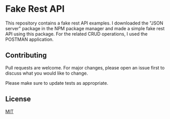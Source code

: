 # Fake Rest API

This repository contains a fake rest API examples. I downloaded the "JSON server" package in the NPM package manager and made a simple fake rest API using this package. For the related CRUD operations, I used the POSTMAN application.

 
## Contributing
Pull requests are welcome. For major changes, please open an issue first to discuss what you would like to change.

Please make sure to update tests as appropriate.

## License
[MIT](https://choosealicense.com/licenses/mit/)